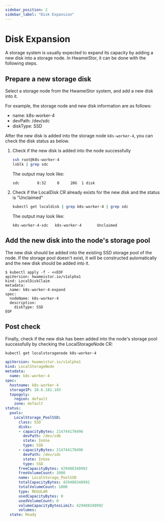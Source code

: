 ```yaml
---
sidebar_position: 2
sidebar_label: "Disk Expansion"
---
```


# Disk Expansion

A storage system is usually expected to expand its capacity by adding a new disk
into a storage node. In HwameiStor, it can be done with the following steps.

## Prepare a new storage disk

Select a storage node from the HwameiStor system, and add a new disk into it.

For example, the storage node and new disk information are as follows:

- name: k8s-worker-4
- devPath: /dev/sdc
- diskType: SSD

After the new disk is added into the storage node `k8s-worker-4`, you can check the disk status as below.

1. Check if the new disk is added into the node successfully

    ```bash
    ssh root@k8s-worker-4
    lsblk | grep sdc
    ```

    The output may look like:

    ```none
    sdc        8:32     0     20G  1 disk
    ```

1. Check if the LocalDisk CR already exists for the new disk and the status is "Unclaimed"

    ```bash
    kubectl get localdisk | grep k8s-worker-4 | grep sdc
    ```

    The output may look like:

    ```none
    k8s-worker-4-sdc   k8s-worker-4       Unclaimed 
    ```

## Add the new disk into the node's storage pool

The new disk should be added into the existing SSD storage pool of the node.
If the storage pool doesn't exist, it will be constructed automatically and the new disk should be added into it.

```console
$ kubectl apply -f - <<EOF
apiVersion: hwameistor.io/v1alpha1
kind: LocalDiskClaim
metadata:
  name: k8s-worker-4-expand
spec:
  nodeName: k8s-worker-4
  description:
    diskType: SSD
EOF
```

## Post check

Finally, check if the new disk has been added into the node's storage pool successfully by checking the LocalStorageNode CR:

```bash
kubectl get localstoragenode k8s-worker-4
```

```yaml
apiVersion: hwameistor.io/v1alpha1
kind: LocalStorageNode
metadata:
  name: k8s-worker-4
spec:
  hostname: k8s-worker-4
  storageIP: 10.6.182.103
  topogoly:
    region: default
    zone: default
status:
  pools:
    LocalStorage_PoolSSD:
      class: SSD
      disks:
      - capacityBytes: 214744170496
        devPath: /dev/sdb
        state: InUse
        type: SSD
      - capacityBytes: 214744170496
        devPath: /dev/sdc
        state: InUse
        type: SSD
      freeCapacityBytes: 429488340992
      freeVolumeCount: 1000
      name: LocalStorage_PoolSSD
      totalCapacityBytes: 429488340992
      totalVolumeCount: 1000
      type: REGULAR
      usedCapacityBytes: 0
      usedVolumeCount: 0
      volumeCapacityBytesLimit: 429488340992
      volumes:
  state: Ready
```

